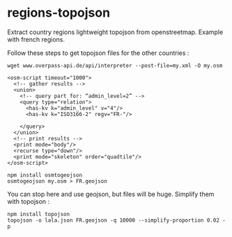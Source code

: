 regions-topojson
================

Extract country regions lightweight topojson from openstreetmap. Example with french regions.

Follow these steps to get topojson files for the other countries :

```
wget www.overpass-api.de/api/interpreter --post-file=my.xml -O my.osm
```

```
<osm-script timeout="1000">
  <!-- gather results -->
  <union>
    <!-- query part for: “admin_level=2” -->
    <query type="relation">
      <has-kv k="admin_level" v="4"/>
      <has-kv k="ISO3166-2" regv="FR-"/>
      
    </query>
  </union>
  <!-- print results -->
  <print mode="body"/>
  <recurse type="down"/>
  <print mode="skeleton" order="quadtile"/>
</osm-script>
```
```
npm install osmtogeojson
osmtogeojson my.osm > FR.geojson
```
You can stop here and use geojson, but files will be huge. Simplify them with topojson :

```
npm install topojson
topojson -o lala.json FR.geojson -q 10000 --simplify-proportion 0.02 -p
```
